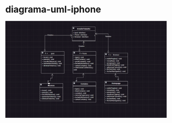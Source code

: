 # diagrama-uml-iphone

<img src="https://github.com/mateusverissimo94/diagrama-uml-iphone/blob/main/diagrama-uml-iphone-2007.png" />
